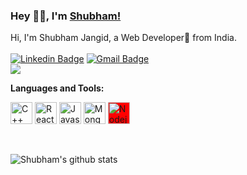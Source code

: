 ### Hey 👋🏽, I'm [Shubham!](https://shivaylaba.me)

<!-- (https://shivaylamba.me)  -->

Hi, I'm Shubham Jangid, a  Web Developer🚀 from India. <br> <br>
[![Linkedin Badge](https://img.shields.io/badge/-mocamboo-blue?style=social&logo=Linkedin&logoColor=blue&link=https://www.linkedin.com/in/mocamboo)](https://www.linkedin.com/in/mocamboo/)
[![Gmail Badge](https://img.shields.io/badge/-GMail-c14438?style=social&logo=Gmail&logoColor=red&link=mailto:shubham0jangid@gmail.com)](mailto:shubham0jangid@gmail.com)
<br />
![](https://visitor-badge.glitch.me/badge?page_id=mocamboo.mocamboo) <br>

<!-- **Projects:**

[ToDoList](https://todolist-app-project-shubham.herokuapp.com/), [Election-Guard](https://election-guard-project-shubham.herokuapp.com/), [Space Travel Website](https://space-tour-plan.netlify.app/index.html), [Newsletter-Signup](https://newsletter-signp-.herokuapp.com/)
 -->
**Languages and Tools:**

<p align="centre"> 
     
<img width="35px" src="https://img.icons8.com/color/4x/c-plus-plus-logo.png" title="C++"/>
<!-- <img width="35px" src="https://img.icons8.com/color/4x/000000/python.png" title="Python"/> -->
<!-- <img width="35px" src="https://img.icons8.com/color/4x/000000/java.png" title ="Java"/> -->
<!-- <img width="35px" src="https://img.icons8.com/plasticine/100/000000/react.png" title="React"/> -->
<!-- <img width="35px" src="https://img.icons8.com/ios/4x/00758f/mysql-logo.png" title="MySQL"/> -->
<!-- <img width="35px" src="https://img.icons8.com/dusk/64/000000/database-restore.png" title="Database"/> -->
<img width="35px" src="https://img.icons8.com/office/452/react.png" title="React.Js"/>
<!-- <img width="35px" src="https://img.icons8.com/color/2x/git.png" title="Git"/> -->
<!-- <img width="35px" src="https://img.icons8.com/color/48/000000/css3.png" title="CSS"/> -->
<!-- <img width="35px" src="https://img.icons8.com/color/48/000000/html-5.png" title="HTML"/> -->
<img width="35px" src="https://img.icons8.com/color/48/000000/javascript.png" title="Javascript"/>
<img width="35px" src="https://img.icons8.com/color/8x/000000/mongodb.png" title="MongoDB"/>
<img width="35px" style="background-color:red" src="https://img.icons8.com/color/344/nodejs.png" title="Nodejs"/>
<!-- <img width="35px" src="https://img.icons8.com/color/8x/000000/tensorflow.png" title="Tensorflow"/> -->
</p>
<br>

![Shubham's github stats](https://github-readme-stats.vercel.app/api?username=mocamboo&show_icons=true&hide_border=true)


